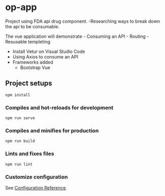 # op-app
Project using FDA api drug component. 
-Researching ways to break down the api to be consumable.

The vue application will demonstrate 
    - Consuming an API
    - Routing 
    - Resusable templeting
    


- Install Vetur on Visual Studio Code  
- Using Axios to consume an API
- Frameworks added
   - Bootstrap Vue 

## Project setups
```
npm install
```

### Compiles and hot-reloads for development
```
npm run serve
```

### Compiles and minifies for production
```
npm run build
```

### Lints and fixes files
```
npm run lint
```

### Customize configuration
See [Configuration Reference](https://cli.vuejs.org/config/).
